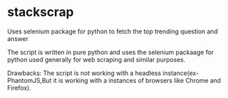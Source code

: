 # stackscrap
Uses selenium package for python to fetch the top trending question and answer

The script is written in pure python and uses the  selenium packaage for python used generally for web scraping and similar purposes.

Drawbacks:
The script is not working with a headless instance(ex-PhantomJS,But it is working with a instances of browsers like Chrome and Firefox).
